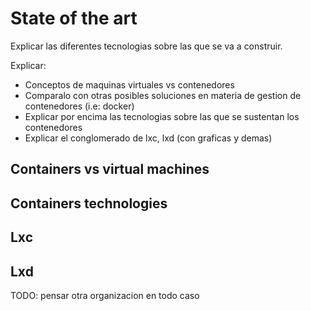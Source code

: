 # State of the art
Explicar las diferentes tecnologias sobre las que se va a construir.

Explicar:
- Conceptos de maquinas virtuales vs contenedores
- Comparalo con otras posibles soluciones en materia de gestion de contenedores (i.e: docker)
- Explicar por encima las tecnologias sobre las que se sustentan los contenedores
- Explicar el conglomerado de lxc, lxd (con graficas y demas)

## Containers vs virtual machines

## Containers technologies

## Lxc

## Lxd

TODO: pensar otra organizacion en todo caso
